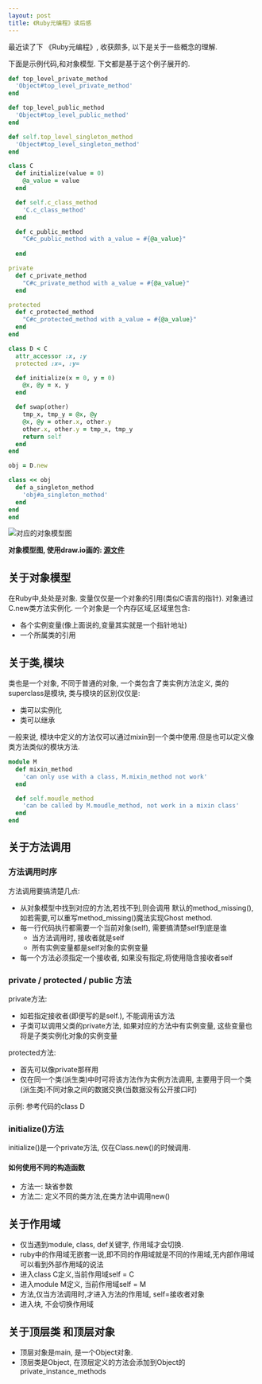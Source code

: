 ```yaml
---
layout: post
title: 《Ruby元编程》读后感
---
```


最近读了下 《Ruby元编程》, 收获颇多, 以下是关于一些概念的理解.

下面是示例代码,和对象模型. 下文都是基于这个例子展开的.


```ruby
def top_level_private_method
  'Object#top_level_private_method'
end

def top_level_public_method
  'Object#top_level_public_method'
end

def self.top_level_singleton_method
  'Object#top_level_singleton_method'
end

class C
  def initialize(value = 0)
    @a_value = value
  end

  def self.c_class_method
    'C.c_class_method'
  end

  def c_public_method
    "C#c_public_method with a_value = #{@a_value}"
    
  end

private
  def c_private_method
    "C#c_private_method with a_value = #{@a_value}"
  end

protected
  def c_protected_method
    "C#c_protected_method with a_value = #{@a_value}"
  end
end

class D < C
  attr_accessor :x, :y
  protected :x=, :y=

  def initialize(x = 0, y = 0)
    @x, @y = x, y
  end

  def swap(other)
    tmp_x, tmp_y = @x, @y
    @x, @y = other.x, other.y
    other.x, other.y = tmp_x, tmp_y
    return self
  end
end

obj = D.new

class << obj
  def a_singleton_method
    'obj#a_singleton_method'
  end
end
end
```


![对应的对象模型图](/images/post/ruby-meta-programming-thinking-figure.draw.png)

__对象模型图, 使用draw.io画的: [源文件](/images/post/ruby-meta-programming-thinking-figure.draw.io)__

## 关于对象模型

在Ruby中,处处是对象. 变量仅仅是一个对象的引用(类似C语言的指针). 对象通过C.new类方法实例化. 一个对象是一个内存区域,区域里包含:

- 各个实例变量(像上面说的,变量其实就是一个指针地址)
- 一个所属类的引用


## 关于类,模块

类也是一个对象, 不同于普通的对象, 一个类包含了类实例方法定义, 类的superclass是模块, 类与模块的区别仅仅是:

- 类可以实例化
- 类可以继承

一般来说, 模块中定义的方法仅可以通过mixin到一个类中使用.但是也可以定义像类方法类似的模块方法.

```ruby
module M
  def mixin_method
    'can only use with a class, M.mixin_method not work'
  end

  def self.moudle_method
    'can be called by M.moudle_method, not work in a mixin class'
  end
end
```


## 关于方法调用

### 方法调用时序

方法调用要搞清楚几点:

- 从对象模型中找到对应的方法,若找不到,则会调用 默认的method_missing(), 如若需要,可以重写method_missing()魔法实现Ghost method.
- 每一行代码执行都需要一个当前对象(self), 需要搞清楚self到底是谁
    + 当方法调用时, 接收者就是self
    + 所有实例变量都是self对象的实例变量
- 每一个方法必须指定一个接收者, 如果没有指定,将使用隐含接收者self

### private / protected / public 方法

private方法:

- 如若指定接收者(即便写的是self.), 不能调用该方法
- 子类可以调用父类的private方法, 如果对应的方法中有实例变量, 这些变量也将是子类实例化对象的实例变量

protected方法:

- 首先可以像private那样用
- 仅在同一个类(派生类)中时可将该方法作为实例方法调用, 主要用于同一个类(派生类)不同对象之间的数据交换(当数据没有公开接口时)

示例: 参考代码的class D

### initialize()方法

initialize()是一个private方法, 仅在Class.new()的时候调用.

#### 如何使用不同的构造函数

- 方法一: 缺省参数
- 方法二: 定义不同的类方法,在类方法中调用new()


## 关于作用域


- 仅当遇到module, class, def关键字, 作用域才会切换.
- ruby中的作用域无嵌套一说,即不同的作用域就是不同的作用域,无内部作用域可以看到外部作用域的说法
- 进入class C定义,当前作用域self = C
- 进入module M定义, 当前作用域self = M
- 方法,仅当方法调用时,才进入方法的作用域, self=接收者对象
- 进入块, 不会切换作用域

## 关于顶层类 和顶层对象

- 顶层对象是main, 是一个Object对象.
- 顶层类是Object, 在顶层定义的方法会添加到Object的private_instance_methods


